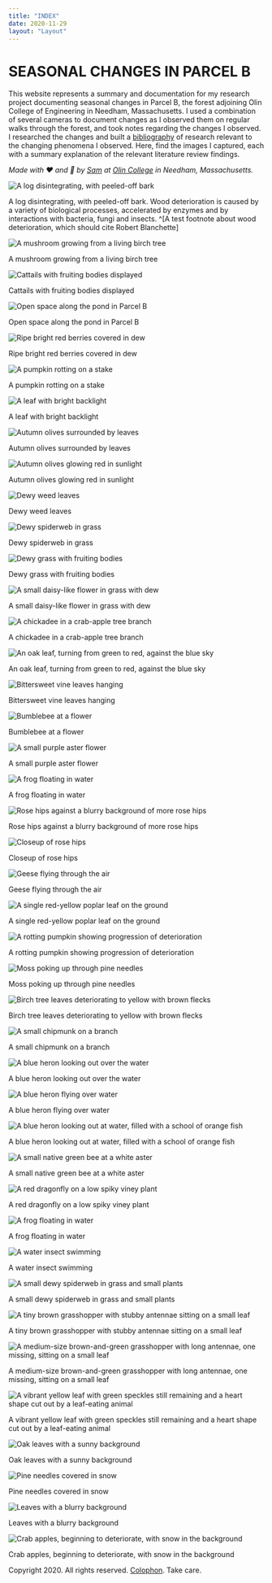 ```yaml
---
title: "INDEX"
date: 2020-11-29
layout: "Layout"
---
```


# SEASONAL CHANGES IN PARCEL B

This website represents a summary and documentation for my research project documenting seasonal changes in Parcel B, the forest adjoining Olin College of Engineering in Needham, Massachusetts. I used a combination of several cameras to document changes as I observed them on regular walks through the forest, and took notes regarding the changes I observed. I researched the changes and built a [bibliography](bibliography.md) of research relevant to the changing phenomena I observed. Here, find the images I captured, each with a summary explanation of the relevant literature review findings.

*Made with ❤️ and 📸 by [Sam](https://sam.daitzman.com) at [Olin College](https://www.olin.edu) in Needham, Massachusetts.*

<div class="photos">

![A log disintegrating, with peeled-off bark](./img/IMG_0311.jpg)

A log disintegrating, with peeled-off bark. Wood deterioration is caused by a variety of biological processes, accelerated by enzymes and by interactions with bacteria, fungi and insects. ^[A test footnote about wood deterioration, which should cite Robert Blanchette]


![A mushroom growing from a living birch tree](./img/IMG_0313.jpg)

A mushroom growing from a living birch tree


![Cattails with fruiting bodies displayed](./img/IMG_0322.jpg)

Cattails with fruiting bodies displayed


![Open space along the pond in Parcel B](./img/IMG_0323.jpg)

Open space along the pond in Parcel B


![Ripe bright red berries covered in dew](./img/IMG_9621.jpg)

Ripe bright red berries covered in dew

![A pumpkin rotting on a stake](./img/IMG_0309.jpg)

A pumpkin rotting on a stake



![A leaf with bright backlight](./img/IMG_9622.jpg)

A leaf with bright backlight


![Autumn olives surrounded by leaves](./img/IMG_9625.jpg)

Autumn olives surrounded by leaves


![Autumn olives glowing red in sunlight](./img/IMG_9626.jpg)

Autumn olives glowing red in sunlight


![Dewy weed leaves](./img/IMG_9629.jpg)

Dewy weed leaves


![Dewy spiderweb in grass](./img/IMG_9630.jpg)

Dewy spiderweb in grass


![Dewy grass with fruiting bodies](./img/IMG_9632.jpg)

Dewy grass with fruiting bodies


![A small daisy-like flower in grass with dew](./img/IMG_9637.jpg)

A small daisy-like flower in grass with dew


![A chickadee in a crab-apple tree branch](./img/IMG_9645.jpg)

A chickadee in a crab-apple tree branch


![An oak leaf, turning from green to red, against the blue sky](./img/IMG_9648.jpg)

An oak leaf, turning from green to red, against the blue sky


![Bittersweet vine leaves hanging](./img/IMG_9649.jpg)

Bittersweet vine leaves hanging


![Bumblebee at a flower](./img/IMG_9659.jpg)

Bumblebee at a flower


![A small purple aster flower](./img/IMG_9664.jpg)

A small purple aster flower


![A frog floating in water](./img/IMG_9665.jpg)

A frog floating in water


![Rose hips against a blurry background of more rose hips](./img/IMG_9676.jpg)

Rose hips against a blurry background of more rose hips


![Closeup of rose hips](./img/IMG_9677.jpg)

Closeup of rose hips


![Geese flying through the air](./img/IMG_9685.jpg)

Geese flying through the air


![A single red-yellow poplar leaf on the ground](./img/IMG_9849.jpg)

A single red-yellow poplar leaf on the ground


![A rotting pumpkin showing progression of deterioration](./img/IMG_9850.jpg)

A rotting pumpkin showing progression of deterioration


![Moss poking up through pine needles](./img/IMG_9854.jpg)

Moss poking up through pine needles


![Birch tree leaves deteriorating to yellow with brown flecks](./img/IMG_9856.jpg)

Birch tree leaves deteriorating to yellow with brown flecks


![A small chipmunk on a branch](./img/IMG_9857.jpg)

A small chipmunk on a branch


![A blue heron looking out over the water](./img/IMG_9862.jpg)

A blue heron looking out over the water


![A blue heron flying over water](./img/IMG_9867.jpg)

A blue heron flying over water


![A blue heron looking out at water, filled with a school of orange fish](./img/IMG_9872.jpg)

A blue heron looking out at water, filled with a school of orange fish


![A small native green bee at a white aster](./img/IMG_9873.jpg)

A small native green bee at a white aster


![A red dragonfly on a low spiky viney plant](./img/IMG_9879.jpg)

A red dragonfly on a low spiky viney plant


![A frog floating in water](./img/IMG_9887.jpg)

A frog floating in water


![A water insect swimming](./img/IMG_9888.jpg)

A water insect swimming


![A small dewy spiderweb in grass and small plants](./img/IMG_9890.jpg)

A small dewy spiderweb in grass and small plants


![A tiny brown grasshopper with stubby antennae sitting on a small leaf](./img/IMG_9898.jpg)

A tiny brown grasshopper with stubby antennae sitting on a small leaf


![A medium-size brown-and-green grasshopper with long antennae, one missing, sitting on a small leaf](./img/IMG_9902.jpg)

A medium-size brown-and-green grasshopper with long antennae, one missing, sitting on a small leaf


![A vibrant yellow leaf with green speckles still remaining and a heart shape cut out by a leaf-eating animal](./img/IMG_9906.jpg)

A vibrant yellow leaf with green speckles still remaining and a heart shape cut out by a leaf-eating animal


![Oak leaves with a sunny background](./img/IMG_9969.jpg)

Oak leaves with a sunny background


![Pine needles covered in snow](./img/IMG_9971.jpg)

Pine needles covered in snow


![Leaves with a blurry background](./img/IMG_9975.jpg)

Leaves with a blurry background


![Crab apples, beginning to deteriorate, with snow in the background](./img/IMG_9986.jpg)

Crab apples, beginning to deteriorate, with snow in the background

</div>

Copyright 2020. All rights reserved. [Colophon](colophon.md). Take care.

<br><br><br><br>